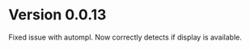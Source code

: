 Version 0.0.13
==============
Fixed issue with autompl. Now correctly detects if display is available. 
